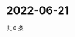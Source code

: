 # 2022-06-21

共 0 条

<!-- BEGIN WEIBO -->
<!-- 最后更新时间 Tue Jun 21 2022 07:01:21 GMT+0800 (China Standard Time) -->

<!-- END WEIBO -->
